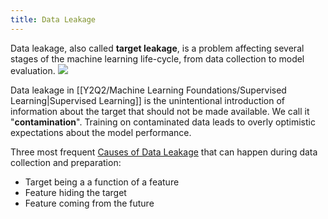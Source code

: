 ```yaml
---
title: Data Leakage
---
```


Data leakage, also called **target leakage**, is a problem affecting several stages of the machine learning life-cycle, from data collection to model evaluation.
![](../attachments/cleanshot-2025-01-15-at-1951402x.png)

Data leakage in [[Y2Q2/Machine Learning Foundations/Supervised Learning|Supervised Learning]] is the unintentional introduction of information about the target that should not be made available. We call it "**contamination**". Training on contaminated data leads to overly optimistic expectations about the model performance.

Three most frequent [Causes of Data Leakage](/machine-learning-foundations/causes-of-data-leakage) that can happen during data collection and preparation:
- Target being a a function of a feature
- Feature hiding the target
- Feature coming from the future